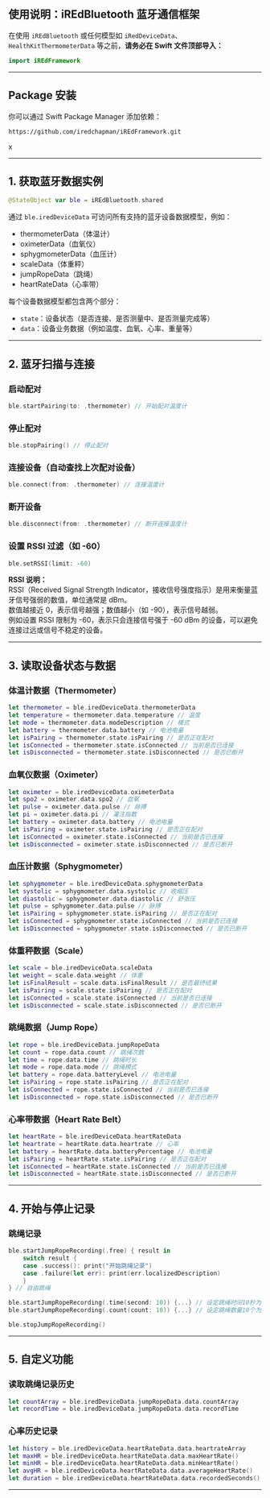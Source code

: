 ## 使用说明：iREdBluetooth 蓝牙通信框架

在使用 `iREdBluetooth` 或任何模型如 `iRedDeviceData`、`HealthKitThermometerData` 等之前，**请务必在 Swift 文件顶部导入：**

```swift
import iREdFramework
```

------

## Package 安装

你可以通过 Swift Package Manager 添加依赖：

```
https://github.com/iredchapman/iREdFramework.git
```
x



------

## 1. 获取蓝牙数据实例

```swift
@StateObject var ble = iREdBluetooth.shared
```

通过 `ble.iredDeviceData` 可访问所有支持的蓝牙设备数据模型，例如：

- thermometerData（体温计）
- oximeterData（血氧仪）
- sphygmometerData（血压计）
- scaleData（体重秤）
- jumpRopeData（跳绳）
- heartRateData（心率带）

每个设备数据模型都包含两个部分：

- `state`：设备状态（是否连接、是否测量中、是否测量完成等）
- `data`：设备业务数据（例如温度、血氧、心率、重量等）

------

## 2. 蓝牙扫描与连接

### 启动配对

```swift
ble.startPairing(to: .thermometer) // 开始配对温度计
```

### 停止配对

```swift
ble.stopPairing() // 停止配对
```

### 连接设备（自动查找上次配对设备）

```swift
ble.connect(from: .thermometer) // 连接温度计
```

### 断开设备

```swift
ble.disconnect(from: .thermometer) // 断开连接温度计
```
### 设置 RSSI 过滤（如 -60）

```swift
ble.setRSSI(limit: -60)
```

**RSSI 说明：**  
RSSI（Received Signal Strength Indicator，接收信号强度指示）是用来衡量蓝牙信号强弱的数值，单位通常是 dBm。  
数值越接近 0，表示信号越强；数值越小（如 -90），表示信号越弱。  
例如设置 RSSI 限制为 -60，表示只会连接信号强于 -60 dBm 的设备，可以避免连接过远或信号不稳定的设备。

------

## 3. 读取设备状态与数据

### 体温计数据（Thermometer）

```swift
let thermometer = ble.iredDeviceData.thermometerData
let temperature = thermometer.data.temperature // 温度
let mode = thermometer.data.modeDescription // 模式
let battery = thermometer.data.battery // 电池电量
let isPairing = thermometer.state.isPairing // 是否正在配对
let isConnected = thermometer.state.isConnected // 当前是否已连接
let isDisconnected = thermometer.state.isDisconnected // 是否已断开
```

### 血氧仪数据（Oximeter）

```swift
let oximeter = ble.iredDeviceData.oximeterData
let spo2 = oximeter.data.spo2 // 血氧
let pulse = oximeter.data.pulse // 脉搏
let pi = oximeter.data.pi // 灌注指数
let battery = oximeter.data.battery // 电池电量
let isPairing = oximeter.state.isPairing // 是否正在配对
let isConnected = oximeter.state.isConnected // 当前是否已连接
let isDisconnected = oximeter.state.isDisconnected // 是否已断开
```

### 血压计数据（Sphygmometer）

```swift
let sphygmometer = ble.iredDeviceData.sphygmometerData
let systolic = sphygmometer.data.systolic // 收缩压
let diastolic = sphygmometer.data.diastolic // 舒张压
let pulse = sphygmometer.data.pulse // 脉搏
let isPairing = sphygmometer.state.isPairing // 是否正在配对
let isConnected = sphygmometer.state.isConnected // 当前是否已连接
let isDisconnected = sphygmometer.state.isDisconnected // 是否已断开
```

### 体重秤数据（Scale）

```swift
let scale = ble.iredDeviceData.scaleData
let weight = scale.data.weight // 体重
let isFinalResult = scale.data.isFinalResult // 是否最终结果
let isPairing = scale.state.isPairing // 是否正在配对
let isConnected = scale.state.isConnected // 当前是否已连接
let isDisconnected = scale.state.isDisconnected // 是否已断开
```

### 跳绳数据（Jump Rope）

```swift
let rope = ble.iredDeviceData.jumpRopeData
let count = rope.data.count // 跳绳次数
let time = rope.data.time // 跳绳时长
let mode = rope.data.mode // 跳绳模式
let battery = rope.data.batteryLevel // 电池电量
let isPairing = rope.state.isPairing // 是否正在配对
let isConnected = rope.state.isConnected // 当前是否已连接
let isDisconnected = rope.state.isDisconnected // 是否已断开
```

### 心率带数据（Heart Rate Belt）

```swift
let heartRate = ble.iredDeviceData.heartRateData
let heartrate = heartRate.data.heartrate // 心率
let battery = heartRate.data.batteryPercentage // 电池电量
let isPairing = heartRate.state.isPairing // 是否正在配对
let isConnected = heartRate.state.isConnected // 当前是否已连接
let isDisconnected = heartRate.state.isDisconnected // 是否已断开
```

------

## 4. 开始与停止记录

### 跳绳记录

```swift
ble.startJumpRopeRecording(.free) { result in
    switch result {
    case .success(): print("开始跳绳记录")
    case .failure(let err): print(err.localizedDescription)
    }
} // 自由跳绳

ble.startJumpRopeRecording(.time(second: 10)) {...} // 设定跳绳时间10秒为目标
ble.startJumpRopeRecording(.count(count: 10)) {...} // 设定跳绳数量10个为目标

ble.stopJumpRopeRecording()
```

------

## 5. 自定义功能



### 读取跳绳记录历史

```swift
let countArray = ble.iredDeviceData.jumpRopeData.data.countArray
let recordTime = ble.iredDeviceData.jumpRopeData.data.recordTime
```

### 心率历史记录

```swift
let history = ble.iredDeviceData.heartRateData.data.heartrateArray
let maxHR = ble.iredDeviceData.heartRateData.data.maxHeartRate()
let minHR = ble.iredDeviceData.heartRateData.data.minHeartRate()
let avgHR = ble.iredDeviceData.heartRateData.data.averageHeartRate()
let duration = ble.iredDeviceData.heartRateData.data.recordedSeconds()
```

------
